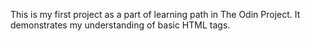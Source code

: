 This is my first project as a part of learning path in The Odin Project. It demonstrates my understanding of basic HTML tags.